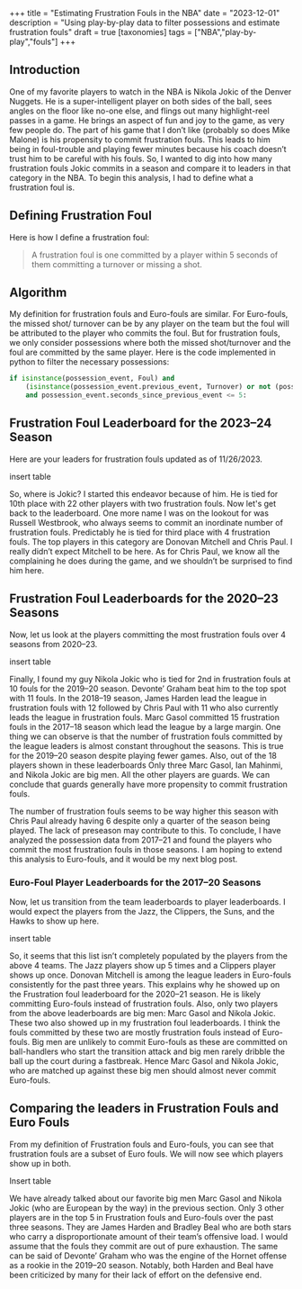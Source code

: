 +++
title = "Estimating Frustration Fouls in the NBA"
date = "2023-12-01"
description = "Using play-by-play data to filter possessions and estimate frustration fouls"
draft = true
[taxonomies]
tags = ["NBA","play-by-play","fouls"]
+++

## Introduction

One of my favorite players to watch in the NBA is Nikola Jokic of the Denver Nuggets. He is a super-intelligent player on both sides of the ball, sees angles on the floor like no-one else, and flings out many highlight-reel passes in a game. He brings an aspect of fun and joy to the game, as very few people do. The part of his game that I don’t like (probably so does Mike Malone) is his propensity to commit frustration fouls. This leads to him being in foul-trouble and playing fewer minutes because his coach doesn’t trust him to be careful with his fouls. So, I wanted to dig into how many frustration fouls Jokic commits in a season and compare it to leaders in that category in the NBA. To begin this analysis, I had to define what a frustration foul is.

## Defining Frustration Foul
Here is how I define a frustration foul:
>A frustration foul is one committed by a player within 5 seconds of them committing a turnover or missing a shot.

## Algorithm

My definition for frustration fouls and Euro-fouls are similar. For Euro-fouls, the missed shot/ turnover can be by any player on the team but the foul will be attributed to the player who commits the foul. But for frustration fouls, we only consider possessions where both the missed shot/turnover and the foul are committed by the same player.  Here is the code implemented in python to filter the necessary possessions:

```python
if isinstance(possession_event, Foul) and 
    (isinstance(possession_event.previous_event, Turnover) or not (possession_event.previous_event, FieldGoal)) 
    and possession_event.seconds_since_previous_event <= 5:
```


## Frustration Foul Leaderboard for the 2023–24 Season
Here are your leaders for frustration fouls updated as of 11/26/2023.

insert table

So, where is Jokic? I started this endeavor because of him. He is tied for 10th place with 22 other players with two frustration fouls. Now let's get back to the leaderboard. One more name I was on the lookout for was Russell Westbrook, who always seems to commit an inordinate number of frustration fouls. Predictably he is tied for third place with 4 frustration fouls. The top players in this category are Donovan Mitchell and Chris Paul. I really didn’t expect Mitchell to be here. As for Chris Paul, we know all the complaining he does during the game, and we shouldn’t be surprised to find him here.

## Frustration Foul Leaderboards for the 2020–23 Seasons
Now, let us look at the players committing the most frustration fouls over 4 seasons from 2020–23.

insert table

Finally, I found my guy Nikola Jokic who is tied for 2nd in frustration fouls at 10 fouls for the 2019–20 season. Devonte’ Graham beat him to the top spot with 11 fouls. In the 2018–19 season, James Harden lead the league in frustration fouls with 12 followed by Chris Paul with 11 who also currently leads the league in frustration fouls. Marc Gasol committed 15 frustration fouls in the 2017–18 season which lead the league by a large margin. One thing we can observe is that the number of frustration fouls committed by the league leaders is almost constant throughout the seasons. This is true for the 2019–20 season despite playing fewer games. Also, out of the 18 players shown in these leaderboards Only three Marc Gasol, Ian Mahinmi, and Nikola Jokic are big men. All the other players are guards. We can conclude that guards generally have more propensity to commit frustration fouls.

The number of frustration fouls seems to be way higher this season with Chris Paul already having 6 despite only a quarter of the season being played. The lack of preseason may contribute to this. To conclude, I have analyzed the possession data from 2017–21 and found the players who commit the most frustration fouls in those seasons. I am hoping to extend this analysis to Euro-fouls, and it would be my next blog post.

### Euro-Foul Player Leaderboards for the 2017–20 Seasons
Now, let us transition from the team leaderboards to player leaderboards. I would expect the players from the Jazz, the Clippers, the Suns, and the Hawks to show up here.

insert table

So, it seems that this list isn’t completely populated by the players from the above 4 teams. The Jazz players show up 5 times and a Clippers player shows up once. Donovan Mitchell is among the league leaders in Euro-fouls consistently for the past three years. This explains why he showed up on the Frustration foul leaderboard for the 2020–21 season. He is likely committing Euro-fouls instead of frustration fouls. Also, only two players from the above leaderboards are big men: Marc Gasol and Nikola Jokic. These two also showed up in my frustration foul leaderboards. I think the fouls committed by these two are mostly frustration fouls instead of Euro-fouls. Big men are unlikely to commit Euro-fouls as these are committed on ball-handlers who start the transition attack and big men rarely dribble the ball up the court during a fastbreak. Hence Marc Gasol and Nikola Jokic, who are matched up against these big men should almost never commit Euro-fouls.

## Comparing the leaders in Frustration Fouls and Euro Fouls
From my definition of Frustration fouls and Euro-fouls, you can see that frustration fouls are a subset of Euro fouls. We will now see which players show up in both.

Insert table

We have already talked about our favorite big men Marc Gasol and Nikola Jokic (who are European by the way) in the previous section. Only 3 other players are in the top 5 in Frustration fouls and Euro-fouls over the past three seasons. They are James Harden and Bradley Beal who are both stars who carry a disproportionate amount of their team’s offensive load. I would assume that the fouls they commit are out of pure exhaustion. The same can be said of Devonte’ Graham who was the engine of the Hornet offense as a rookie in the 2019–20 season. Notably, both Harden and Beal have been criticized by many for their lack of effort on the defensive end.
